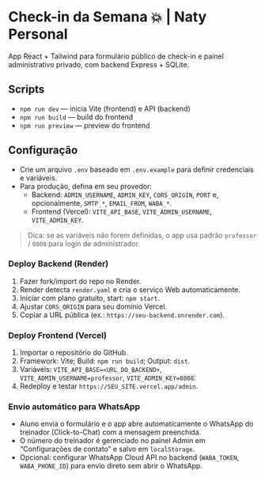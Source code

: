 # Check-in da Semana 💥 | Naty Personal

App React + Tailwind para formulário público de check-in e painel administrativo privado, com backend Express + SQLite.

## Scripts

- `npm run dev` — inicia Vite (frontend) e API (backend)
- `npm run build` — build do frontend
- `npm run preview` — preview do frontend

## Configuração

- Crie um arquivo `.env` baseado em `.env.example` para definir credenciais e variáveis.
- Para produção, defina em seu provedor:
  - Backend: `ADMIN_USERNAME`, `ADMIN_KEY`, `CORS_ORIGIN`, `PORT` e, opcionalmente, `SMTP_*`, `EMAIL_FROM`, `WABA_*`.
  - Frontend (Vercel): `VITE_API_BASE`, `VITE_ADMIN_USERNAME`, `VITE_ADMIN_KEY`.

> Dica: se as variáveis não forem definidas, o app usa padrão `professor` / `0808` para login de administrador.

### Deploy Backend (Render)

1. Fazer fork/import do repo no Render.
2. Render detecta `render.yaml` e cria o serviço Web automaticamente.
3. Iniciar com plano gratuito, start: `npm start`.
4. Ajustar `CORS_ORIGIN` para seu domínio Vercel.
5. Copiar a URL pública (ex.: `https://seu-backend.onrender.com`).

### Deploy Frontend (Vercel)

1. Importar o repositório do GitHub.
2. Framework: Vite; Build: `npm run build`; Output: `dist`.
3. Variáveis: `VITE_API_BASE=<URL_DO_BACKEND>`, `VITE_ADMIN_USERNAME=professor`, `VITE_ADMIN_KEY=0808`.
4. Redeploy e testar `https://SEU_SITE.vercel.app/admin`.

### Envio automático para WhatsApp

- Aluno envia o formulário e o app abre automaticamente o WhatsApp do treinador (Click-to-Chat) com a mensagem preenchida.
- O número do treinador é gerenciado no painel Admin em “Configurações de contato” e salvo em `localStorage`.
- Opcional: configurar WhatsApp Cloud API no backend (`WABA_TOKEN`, `WABA_PHONE_ID`) para envio direto sem abrir o WhatsApp.
